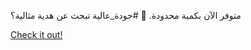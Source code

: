 متوفر الآن بكمية محدودة. 🚀 #جودة_عالية تبحث عن هدية مثالية؟

[Check it out!](https://www.facebook.com/share/17TW2PL6Tj/)